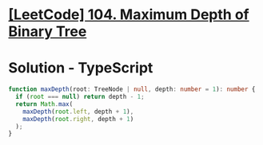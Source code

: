 # [[LeetCode] 104. Maximum Depth of Binary Tree](https://leetcode.com/problems/maximum-depth-of-binary-tree/description)

# Solution - TypeScript

```typescript
function maxDepth(root: TreeNode | null, depth: number = 1): number {
  if (root === null) return depth - 1;
  return Math.max(
    maxDepth(root.left, depth + 1),
    maxDepth(root.right, depth + 1)
  );
}
```
